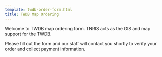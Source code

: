 ```yaml
---
template: twdb-order-form.html
title: TWDB Map Ordering
---
```

Welcome to TWDB map ordering form. TNRIS acts as the GIS and map support for the TWDB.

Please fill out the form and our staff will contact you shortly to verify your order and collect payment information.
